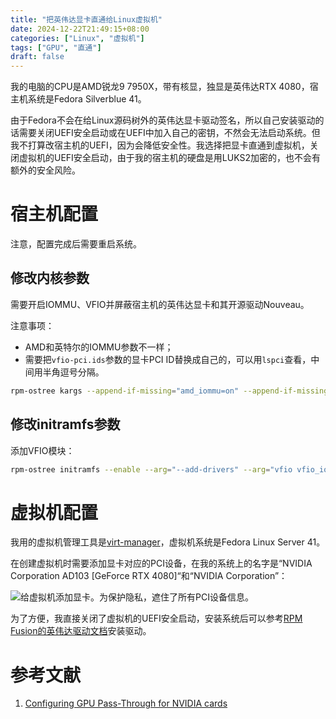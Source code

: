 ```yaml
---
title: "把英伟达显卡直通给Linux虚拟机"
date: 2024-12-22T21:49:15+08:00
categories: ["Linux", "虚拟机"]
tags: ["GPU", "直通"]
draft: false
---
```


我的电脑的CPU是AMD锐龙9 7950X，带有核显，独显是英伟达RTX 4080，宿主机系统是Fedora Silverblue 41。

由于Fedora不会在给Linux源码树外的英伟达显卡驱动签名，所以自己安装驱动的话需要关闭UEFI安全启动或在UEFI中加入自己的密钥，不然会无法启动系统。但我不打算改宿主机的UEFI，因为会降低安全性。我选择把显卡直通到虚拟机，关闭虚拟机的UEFI安全启动，由于我的宿主机的硬盘是用LUKS2加密的，也不会有额外的安全风险。

# 宿主机配置

注意，配置完成后需要重启系统。

## 修改内核参数

需要开启IOMMU、VFIO并屏蔽宿主机的英伟达显卡和其开源驱动Nouveau。

注意事项：

* AMD和英特尔的IOMMU参数不一样；
* 需要把`vfio-pci.ids`参数的显卡PCI ID替换成自己的，可以用`lspci`查看，中间用半角逗号分隔。

```bash
rpm-ostree kargs --append-if-missing="amd_iommu=on" --append-if-missing="iommu=pt" --append-if-missing="rd.driver.pre=vfio_pci" --append-if-missing=rd.driver.blacklist=nouveau --append-if-missing=modprobe.blacklist=nouveau --append-if-missing="vfio-pci.ids=XXXX,YYYY"
```

## 修改initramfs参数

添加VFIO模块：

```bash
rpm-ostree initramfs --enable --arg="--add-drivers" --arg="vfio vfio_iommu_type1 vfio_pci"
```

# 虚拟机配置


我用的虚拟机管理工具是[virt-manager](https://virt-manager.org/)，虚拟机系统是Fedora Linux Server 41。

在创建虚拟机时需要添加显卡对应的PCI设备，在我的系统上的名字是“NVIDIA Corporation AD103 [GeForce RTX 4080]“和“NVIDIA Corporation”：

![给虚拟机添加显卡。为保护隐私，遮住了所有PCI设备信息。](https://blog-files.junjie.pro/images/a046ef14-227f-4adc-9431-29d89db0a4aa)

为了方便，我直接关闭了虚拟机的UEFI安全启动，安装系统后可以参考[RPM Fusion的英伟达驱动文档](https://rpmfusion.org/Howto/NVIDIA)安装驱动。

# 参考文献

1. [Configuring GPU Pass-Through for NVIDIA cards](https://doc.opensuse.org/documentation/leap/virtualization/html/book-virtualization/app-gpu-passthru.html)
